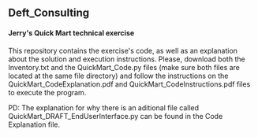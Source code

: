 ## Deft_Consulting

#### Jerry's Quick Mart technical exercise

This repository contains the exercise's code, as well as an explanation about the solution and execution instructions. Please, download both the Inventory.txt and the QuickMart_Code.py files (make sure both files are located at the same file directory) and follow the instructions on the QuickMart_CodeExplanation.pdf and QuickMart_CodeInstructions.pdf files to execute the program.

PD: The explanation for why there is an aditional file called QuickMart_DRAFT_EndUserInterface.py can be found in the Code Explanation file.
